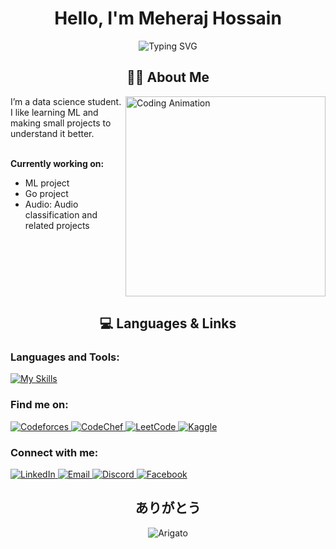 <div align="center">

# Hello, I'm Meheraj Hossain


<div align="center">
<img src="https://readme-typing-svg.herokuapp.com?font=Fira+Code&size=22&duration=3000&pause=1000&color=FACC15&center=true&vCenter=true&width=600&lines=Aspiring+ML+Engineer+%26+Researcher;Competitive+Programmer" alt="Typing SVG" />
</div>

## 👨‍💻 About Me

<div align="left">
<img align="right" alt="Coding Animation" width="320" src="https://media0.giphy.com/media/v1.Y2lkPTc5MGI3NjExN2NhOXg1bTRoOGVjdGw1enM0ZzVodThtYXV0N2JnbWtoZWFvamxxbCZlcD12MV9pbnRlcm5hbF9naWZfYnlfaWQmY3Q9Zw/H03PuVdwREB21ANkLX/giphy.gif"/>
I’m a data science student. I like learning ML and making small projects to understand it better.<br><br>

**Currently working on:**

- ML project
- Go project
- Audio: Audio classification and related projects

<br clear="both"/>
</div>

## 💻 Languages & Links

<h3 align="left">Languages and Tools:</h3>
<div align="left">
  
  [![My Skills](https://skillicons.dev/icons?i=cpp,python,go,c,java,html,css,pytorch,sklearn,pkl,flask,ubuntu,vscode,git,github)](https://skillicons.dev)
  

<h3 align="left">Find me on:</h3>
<p align="left">
  <a href="https://codeforces.com/profile/meheraj_hossain_" target="_blank">
    <img src="https://img.shields.io/badge/Codeforces-445f9d?style=for-the-badge&logo=Codeforces&logoColor=white" alt="Codeforces" />
  </a>
  <a href="https://www.codechef.com/users/meherajhossain" target="_blank">
    <img src="https://img.shields.io/badge/CodeChef-%23964B00.svg?style=for-the-badge&logo=CodeChef&logoColor=white" alt="CodeChef" />
  </a>
  <a href="https://leetcode.com/u/meheraj_hossain_/" target="_blank">
    <img src="https://img.shields.io/badge/LeetCode-000000?style=for-the-badge&logo=LeetCode&logoColor=#d16c06" alt="LeetCode" />
  </a>
  <a href="https://www.kaggle.com/meherajhossain95" target="_blank">
    <img src="https://img.shields.io/badge/Kaggle-20BEFF?style=for-the-badge&logo=Kaggle&logoColor=white" alt="Kaggle" />
  </a>
</p>


<h3 align="left">Connect with me:</h3>
<div align="left">
  <a href="https://www.linkedin.com/in/meheraj-hossain95/">
    <img src="https://img.shields.io/badge/LinkedIn-0A66C2?style=for-the-badge&logo=linkedin&logoColor=white" alt="LinkedIn"/>
  </a>
  <a href="mailto:mdmeherajhossain95@gmail.com">
    <img src="https://img.shields.io/badge/Email-D14836?style=for-the-badge&logo=gmail&logoColor=white" alt="Email"/>
  </a>
  <a href="https://discord.com/users/mdmeherajhossain.95">
    <img src="https://img.shields.io/badge/Discord-5865F2?style=for-the-badge&logo=discord&logoColor=white" alt="Discord"/>
  </a>
  <a href="https://www.facebook.com/meherajhossain.95">
    <img src="https://img.shields.io/badge/Facebook-1877F2?style=for-the-badge&logo=facebook&logoColor=white" alt="Facebook"/>
  </a>
</div>


<div align="center">

## ありがとう 
<img src="https://img.shields.io/badge/🤝%20Arigato-Thank%20You-4CAF50?style=for-the-badge&logoColor=white" alt="Arigato"/>

</div>
